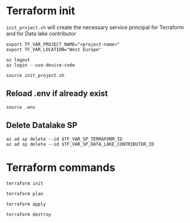 # Terraform init

`init_project.sh` will create the necessary service principal for Terraform and for Data lake contributor

```
export TF_VAR_PROJECT_NAME="<project-name>"
export TF_VAR_LOCATION="West Europe"

az logout
az login --use-device-code

source init_project.sh
```

## Reload .env if already exist
```
source .env 
```

## Delete Datalake SP
```
az ad sp delete --id $TF_VAR_SP_TERRAFORM_ID
az ad sp delete --id $TF_VAR_SP_DATA_LAKE_CONTRIBUTOR_ID
```

# Terraform commands

```
terraform init

terraform plan

terraform apply

terraform destroy
```
